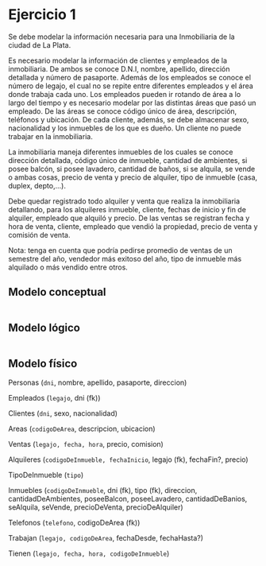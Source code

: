# Ejercicio 1

Se debe modelar la información necesaria para una Inmobiliaria de la ciudad de La
Plata.

Es necesario modelar la información de clientes y empleados de la inmobiliaria. De ambos
se conoce D.N.I, nombre, apellido, dirección detallada y número de pasaporte. Además de
los empleados se conoce el número de legajo, el cual no se repite entre diferentes
empleados y el área donde trabaja cada uno. Los empleados pueden ir rotando de área a
lo largo del tiempo y es necesario modelar por las distintas áreas que pasó un empleado.
De las áreas se conoce código único de área, descripción, teléfonos y ubicación. De cada
cliente, además, se debe almacenar sexo, nacionalidad y los inmuebles de los que es
dueño. Un cliente no puede trabajar en la inmobiliaria.

La inmobiliaria maneja diferentes inmuebles de los cuales se conoce dirección detallada,
código único de inmueble, cantidad de ambientes, si posee balcón, si posee lavadero,
cantidad de baños, si se alquila, se vende o ambas cosas, precio de venta y precio de
alquiler, tipo de inmueble (casa, duplex, depto,...).

Debe quedar registrado todo alquiler y venta que realiza la inmobiliaria detallando, para los
alquileres inmueble, cliente, fechas de inicio y fin de alquiler, empleado que alquiló y precio.
De las ventas se registran fecha y hora de venta, cliente, empleado que vendió la
propiedad, precio de venta y comisión de venta.

Nota: tenga en cuenta que podría pedirse promedio de ventas de un semestre del año,
vendedor más exitoso del año, tipo de inmueble más alquilado o más vendido entre otros.

## Modelo conceptual
![]()

## Modelo lógico
![]()

## Modelo físico
Personas (`dni`, nombre, apellido, pasaporte, direccion)

Empleados (`legajo`, dni (fk))

Clientes (`dni`, sexo, nacionalidad)

Areas (`codigoDeArea`, descripcion, ubicacion)

Ventas (`legajo, fecha, hora`, precio, comision)

Alquileres (`codigoDeInmueble, fechaInicio`, legajo (fk), fechaFin?, precio)

TipoDeInmueble (`tipo`)

Inmuebles (`codigoDeInmueble`, dni (fk), tipo (fk), direccion, cantidadDeAmbientes, poseeBalcon, poseeLavadero, cantidadDeBanios, seAlquila, seVende, precioDeVenta, precioDeAlquiler) 

Telefonos (`telefono`, codigoDeArea (fk))

Trabajan (`legajo, codigoDeArea`, fechaDesde, fechaHasta?)

Tienen (`legajo, fecha, hora, codigoDeInmueble`)
